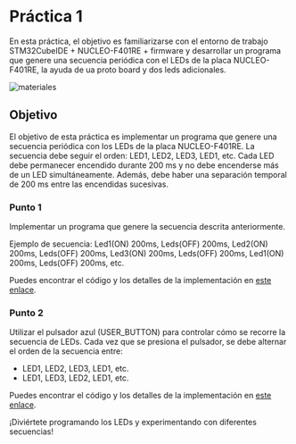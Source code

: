 # Práctica 1

En esta práctica, el objetivo es familiarizarse con el entorno de trabajo STM32CubeIDE + NUCLEO-F401RE + firmware y desarrollar un programa que genere una secuencia periódica con el LEDs de la placa NUCLEO-F401RE, la ayuda de ua proto board y dos leds adicionales.

![materiales](https://github.com/Kzamudioq/PdM_workspace/assets/138271936/c8dffdf2-32d9-429b-88b5-271382f21f7e)

## Objetivo

El objetivo de esta práctica es implementar un programa que genere una secuencia periódica con los LEDs de la placa NUCLEO-F401RE. La secuencia debe seguir el orden: LED1, LED2, LED3, LED1, etc. Cada LED debe permanecer encendido durante 200 ms y no debe encenderse más de un LED simultáneamente. Además, debe haber una separación temporal de 200 ms entre las encendidas sucesivas.

### Punto 1

Implementar un programa que genere la secuencia descrita anteriormente.

Ejemplo de secuencia: Led1(ON) 200ms, Leds(OFF) 200ms, Led2(ON) 200ms, Leds(OFF) 200ms, Led3(ON) 200ms, Leds(OFF) 200ms, Led1(ON) 200ms, Leds(OFF) 200ms, etc.

Puedes encontrar el código y los detalles de la implementación en [este enlace](https://github.com/Kzamudioq/PdM_workspace/tree/main/Practica%201/Practica%201.1).

### Punto 2

Utilizar el pulsador azul (USER_BUTTON) para controlar cómo se recorre la secuencia de LEDs. Cada vez que se presiona el pulsador, se debe alternar el orden de la secuencia entre:

- LED1, LED2, LED3, LED1, etc.
- LED1, LED3, LED2, LED1, etc.

Puedes encontrar el código y los detalles de la implementación en [este enlace](https://github.com/Kzamudioq/PdM_workspace/tree/main/Practica%201/Practica%201.2).

¡Diviértete programando los LEDs y experimentando con diferentes secuencias!

